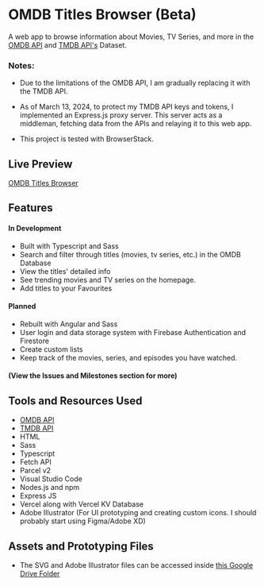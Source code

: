 # OMDB Titles Browser (Beta)

A web app to browse information about Movies, TV Series, and more in the [OMDB API](https://www.omdbapi.com/ "OMDB API's Website") and [TMDB API's](https://developer.themoviedb.org/docs/getting-started 'TMDB API Section') Dataset.

### Notes:
- Due to the limitations of the OMDB API, I am gradually replacing it with the TMDB API.

- As of March 13, 2024, to protect my TMDB API keys and tokens, I implemented an Express.js proxy server. This server acts as a middleman, fetching data from the APIs and relaying it to this web app.

- This project is tested with BrowserStack.
  
## Live Preview

[OMDB Titles Browser](https://omdb-titles-browser.vercel.app/ 'OMDB Titles Browser: Live Preview')

## Features

#### In Development

- Built with Typescript and Sass
- Search and filter through titles (movies, tv series, etc.) in the OMDB Database
- View the titles' detailed info
- See trending movies and TV series on the homepage. 
- Add titles to your Favourites

#### Planned
- Rebuilt with Angular and Sass
- User login and data storage system with Firebase Authentication and Firestore
- Create custom lists
- Keep track of the movies, series, and episodes you have watched.

#### (View the Issues and Milestones section for more)

## Tools and Resources Used

- [OMDB API](https://www.omdbapi.com/ "OMDB API's Website")
- [TMDB API](https://developer.themoviedb.org/docs/getting-started)
- HTML
- Sass
- Typescript
- Fetch API
- Parcel v2
- Visual Studio Code
- Nodes.js and npm
- Express JS
- Vercel along with Vercel KV Database
- Adobe Illustrator (For UI prototyping and creating custom icons. I should probably start using Figma/Adobe XD)

## Assets and Prototyping Files
- The SVG and  Adobe Illustrator files can be accessed inside [this Google Drive Folder](https://drive.google.com/drive/folders/1-Fbwd9o2TkgyCTO9tmkua9vQNFdGJ375?usp=sharing)
